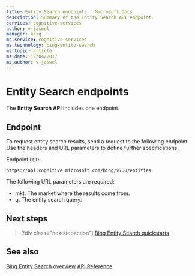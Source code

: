 ```yaml
---
title: Entity Search endpoints | Microsoft Docs
description: Summary of the Entity Search API endpoint.
services: cognitive-services
author: v-jaswel
manager: kaiq
ms.service: cognitive-services
ms.technology: bing-entity-search
ms.topic: article
ms.date: 12/04/2017
ms.author: v-jaswel
---
```


# Entity Search endpoints
The **Entity Search API**  includes one endpoint.

## Endpoint
To request entity search results, send a request to the following endpoint. Use the headers and URL parameters to define further specifications.

Endpoint `GET`: 
``` 
https://api.cognitive.microsoft.com/bing/v7.0/entities
```

The following URL parameters are required:
- mkt. The market where the results come from. 
- q. The entity search query.

## Next steps

> [!div class="nextstepaction"]
> [Bing Entity Search quickstarts](quickstarts/csharp.md)

## See also 

[Bing Entity Search overview](search-the-web.md )
[API Reference](https://docs.microsoft.com/rest/api/cognitiveservices/bing-entities-api-v7-reference)

